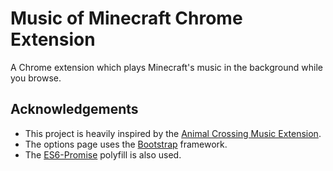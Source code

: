 # Music of Minecraft Chrome Extension

A Chrome extension which plays Minecraft's music in the background while you browse.

## Acknowledgements

- This project is heavily inspired by the [Animal Crossing Music Extension](https://github.com/JdotCarver/Animal-Crossing-Music-Extension).
- The options page uses the [Bootstrap](https://getbootstrap.com/) framework.
- The [ES6-Promise](https://github.com/stefanpenner/es6-promise) polyfill is also used.
